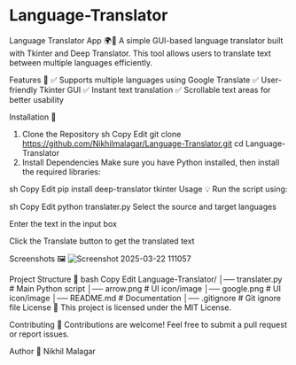 # Language-Translator
Language Translator App 🌍🔄
A simple GUI-based language translator built with Tkinter and Deep Translator. This tool allows users to translate text between multiple languages efficiently.

Features 🚀
✅ Supports multiple languages using Google Translate
✅ User-friendly Tkinter GUI
✅ Instant text translation
✅ Scrollable text areas for better usability

Installation 🔧
1. Clone the Repository
sh
Copy
Edit
git clone https://github.com/Nikhilmalagar/Language-Translator.git
cd Language-Translator
2. Install Dependencies
Make sure you have Python installed, then install the required libraries:

sh
Copy
Edit
pip install deep-translator tkinter
Usage 💡
Run the script using:

sh
Copy
Edit
python translater.py
Select the source and target languages

Enter the text in the input box

Click the Translate button to get the translated text

Screenshots 🖼
![Screenshot 2025-03-22 111057](https://github.com/user-attachments/assets/825732e7-15e0-41d4-bdbc-ec1c43c89571)


Project Structure 📁
bash
Copy
Edit
Language-Translator/
│── translater.py         # Main Python script
│── arrow.png             # UI icon/image
│── google.png            # UI icon/image
│── README.md             # Documentation
│── .gitignore            # Git ignore file
License 📜
This project is licensed under the MIT License.

Contributing 🤝
Contributions are welcome! Feel free to submit a pull request or report issues.

Author
👤 Nikhil Malagar

